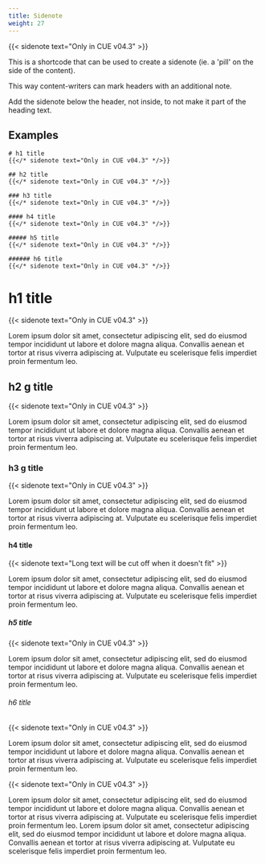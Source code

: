```yaml
---
title: Sidenote
weight: 27
---
```


{{< sidenote text="Only in CUE v04.3" >}}

This is a shortcode that can be used to create a sidenote (ie. a 'pill' on the side of the content).

This way content-writers can mark headers with an additional note.

Add the sidenote below the header, not inside, to not make it part of the heading text.

## Examples

```
# h1 title
{{</* sidenote text="Only in CUE v04.3" */>}}

## h2 title
{{</* sidenote text="Only in CUE v04.3" */>}}

### h3 title
{{</* sidenote text="Only in CUE v04.3" */>}}

#### h4 title
{{</* sidenote text="Only in CUE v04.3" */>}}

##### h5 title
{{</* sidenote text="Only in CUE v04.3" */>}}

###### h6 title
{{</* sidenote text="Only in CUE v04.3" */>}}

```

# h1 title
{{< sidenote text="Only in CUE v04.3" >}}

Lorem ipsum dolor sit amet, consectetur adipiscing elit, sed do eiusmod tempor incididunt ut labore et dolore magna aliqua. Convallis aenean et tortor at risus viverra adipiscing at. Vulputate eu scelerisque felis imperdiet proin fermentum leo.

## h2 g  title
{{< sidenote text="Only in CUE v04.3" >}}

Lorem ipsum dolor sit amet, consectetur adipiscing elit, sed do eiusmod tempor incididunt ut labore et dolore magna aliqua. Convallis aenean et tortor at risus viverra adipiscing at. Vulputate eu scelerisque felis imperdiet proin fermentum leo.

### h3 g title
{{< sidenote text="Only in CUE v04.3" >}}

Lorem ipsum dolor sit amet, consectetur adipiscing elit, sed do eiusmod tempor incididunt ut labore et dolore magna aliqua. Convallis aenean et tortor at risus viverra adipiscing at. Vulputate eu scelerisque felis imperdiet proin fermentum leo.

#### h4 title
{{< sidenote text="Long text will be cut off when it doesn't fit" >}}

Lorem ipsum dolor sit amet, consectetur adipiscing elit, sed do eiusmod tempor incididunt ut labore et dolore magna aliqua. Convallis aenean et tortor at risus viverra adipiscing at. Vulputate eu scelerisque felis imperdiet proin fermentum leo.

##### h5 title
{{< sidenote text="Only in CUE v04.3" >}}

Lorem ipsum dolor sit amet, consectetur adipiscing elit, sed do eiusmod tempor incididunt ut labore et dolore magna aliqua. Convallis aenean et tortor at risus viverra adipiscing at. Vulputate eu scelerisque felis imperdiet proin fermentum leo.

###### h6 title
{{< sidenote text="Only in CUE v04.3" >}}

Lorem ipsum dolor sit amet, consectetur adipiscing elit, sed do eiusmod tempor incididunt ut labore et dolore magna aliqua. Convallis aenean et tortor at risus viverra adipiscing at. Vulputate eu scelerisque felis imperdiet proin fermentum leo.

{{< sidenote text="Only in CUE v04.3" >}}

Lorem ipsum dolor sit amet, consectetur adipiscing elit, sed do eiusmod tempor incididunt ut labore et dolore magna aliqua. Convallis aenean et tortor at risus viverra adipiscing at. Vulputate eu scelerisque felis imperdiet proin fermentum leo.
Lorem ipsum dolor sit amet, consectetur adipiscing elit, sed do eiusmod tempor incididunt ut labore et dolore magna aliqua. Convallis aenean et tortor at risus viverra adipiscing at. Vulputate eu scelerisque felis imperdiet proin fermentum leo.
